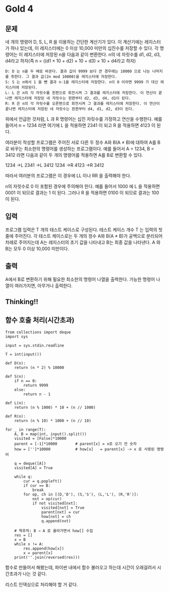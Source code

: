 # Gold 4

## 문제
네 개의 명령어 D, S, L, R 을 이용하는 간단한 계산기가 있다. 이 계산기에는 레지스터가 하나 있는데, 이 레지스터에는 0 이상 10,000 미만의 십진수를 저장할 수 있다. 각 명령어는 이 레지스터에 저장된 n을 다음과 같이 변환한다. n의 네 자릿수를 d1, d2, d3, d4라고 하자(즉 n = ((d1 × 10 + d2) × 10 + d3) × 10 + d4라고 하자)

    D: D 는 n을 두 배로 바꾼다. 결과 값이 9999 보다 큰 경우에는 10000 으로 나눈 나머지를 취한다. 그 결과 값(2n mod 10000)을 레지스터에 저장한다.
    S: S 는 n에서 1 을 뺀 결과 n-1을 레지스터에 저장한다. n이 0 이라면 9999 가 대신 레지스터에 저장된다.
    L: L 은 n의 각 자릿수를 왼편으로 회전시켜 그 결과를 레지스터에 저장한다. 이 연산이 끝나면 레지스터에 저장된 네 자릿수는 왼편부터 d2, d3, d4, d1이 된다.
    R: R 은 n의 각 자릿수를 오른편으로 회전시켜 그 결과를 레지스터에 저장한다. 이 연산이 끝나면 레지스터에 저장된 네 자릿수는 왼편부터 d4, d1, d2, d3이 된다.
위에서 언급한 것처럼, L 과 R 명령어는 십진 자릿수를 가정하고 연산을 수행한다. 예를 들어서 n = 1234 라면 여기에 L 을 적용하면 2341 이 되고 R 을 적용하면 4123 이 된다.

여러분이 작성할 프로그램은 주어진 서로 다른 두 정수 A와 B(A ≠ B)에 대하여 A를 B로 바꾸는 최소한의 명령어를 생성하는 프로그램이다. 예를 들어서 A = 1234, B = 3412 라면 다음과 같이 두 개의 명령어를 적용하면 A를 B로 변환할 수 있다.

1234 →L 2341 →L 3412
1234 →R 4123 →R 3412

따라서 여러분의 프로그램은 이 경우에 LL 이나 RR 을 출력해야 한다.

n의 자릿수로 0 이 포함된 경우에 주의해야 한다. 예를 들어서 1000 에 L 을 적용하면 0001 이 되므로 결과는 1 이 된다. 그러나 R 을 적용하면 0100 이 되므로 결과는 100 이 된다.

## 입력
프로그램 입력은 T 개의 테스트 케이스로 구성된다. 테스트 케이스 개수 T 는 입력의 첫 줄에 주어진다. 각 테스트 케이스로는 두 개의 정수 A와 B(A ≠ B)가 공백으로 분리되어 차례로 주어지는데 A는 레지스터의 초기 값을 나타내고 B는 최종 값을 나타낸다. A 와 B는 모두 0 이상 10,000 미만이다.

## 출력
A에서 B로 변환하기 위해 필요한 최소한의 명령어 나열을 출력한다. 가능한 명령어 나열이 여러가지면, 아무거나 출력한다.

## Thinking!!

## 함수 호출 처리(시간초과)
    from collections import deque
    import sys
    
    input = sys.stdin.readline
    
    T = int(input())
    
    def D(n):
        return (n * 2) % 10000
    
    def S(n):
        if n == 0:
            return 9999
        else:
            return n - 1
    
    def L(n):
        return (n % 1000) * 10 + (n // 1000)
    
    def R(n):
        return (n % 10) * 1000 + (n // 10)
    
    for _ in range(T):
        A, B = map(int, input().split())
        visited = [False]*10000
        parent = [-1]*10000        # parent[x] = x로 오기 전 숫자
        how = ['']*10000           # how[x]   = parent[x] -> x 로 사용된 명령어
    
        q = deque([A])
        visited[A] = True
    
        while q:
            cur = q.popleft()
            if cur == B:
                break
            for op, ch in [(D,'D'), (S,'S'), (L,'L'), (R,'R')]:
                nxt = op(cur)
                if not visited[nxt]:
                    visited[nxt] = True
                    parent[nxt] = cur
                    how[nxt] = ch
                    q.append(nxt)
    
        # 역추적: B → A 로 올라가면서 how[] 수집
        res = []
        x = B
        while x != A:
            res.append(how[x])
            x = parent[x]
        print(''.join(reversed(res)))

함수로 만들어서 해봤는데, 파이썬 내에서 함수 불러오고 하는데
시간이 오래걸려서 시간초과가 나는 것 같다.

리스트 인덱싱으로 처리해야 할 거 같다.